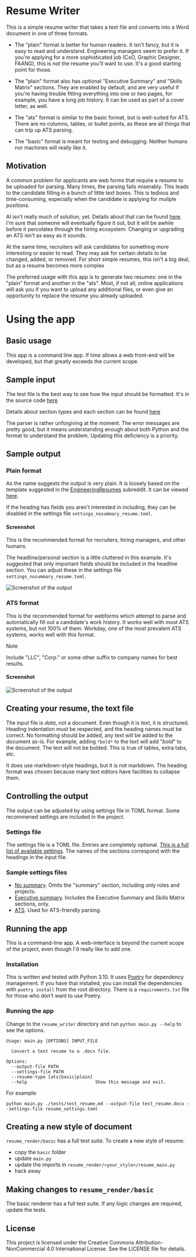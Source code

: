 # Resume Writer

This is a simple resume writer that takes a text file and converts into a Word document in one of three formats.

- The "plain" format is better for human readers. It isn't fancy, but it is easy to read and understand. Engineering managers seem to prefer it. If you're applying for a more sophisticated job (CxO, Graphic Designer, FAANG), this is _not_ the resume you'll want to use. It's a good starting point for those.

- The "plain" format also has optional "Executive Summary" and "Skills Matrix" sections. They are enabled by default, and are very useful if you're having trouble fitting everything into one or two pages, for example, you have a long job history. It can be used as part of a cover letter, as well.

- The "ats" format is similar to the basic format, but is well-suited for ATS. There are no columns, tables, or bullet points, as these are all things that can trip up ATS parsing.

- The "basic" format is meant for testing and debugging. Neither humans nor machines will really like it.

## Motivation

A common problem for applicants are web forms that require a resume to be uploaded for parsing. Many times, the parsing fails miserably. This leads to the candidate filling in a bunch of little text boxes. This is tedious and time-consuming, especially when the candidate is applying for muliple positions.

AI isn't really much of solution, yet. Details about that can be found [here](./docs/AI_Resume_Parsing.md). I'm sure that someone will eventually figure it out, but it will be awhile before it percolates through the hiring ecosystem. Changing or upgrading an ATS isn't as easy as it sounds.

At the same time, recruiters will ask candidates for something more interesting or easier to read. They may ask for certain details to be changed, added, or removed. For short simple resumes, this isn't a big deal, but as a resume becomes more complex

The preferred usage with this app is to generate two resumes: one in the "plain" format and another in the "ats". Most, if not all, online applications will ask you if you want to upload any additional files, or even give an opportunity to replace the resume you already uploaded.

# Using the app

## Basic usage

This app is a command line app. If time allows a web front-end will be developed, but that greatly exceeds the current scope.

## Sample input

The test file is the best way to see how the input should be formatted. It's in the source code [here](https://raw.githubusercontent.com/mpaguilar/resume_writer/main/tests/test_resume.md)

Details about section types and each section can be found [here](./docs/format_details.md)

The parser is rather unforgiving at the moment. The error messages are pretty good, but it means understanding enough about both Python and the format to understand the problem. Updating this deficiency is a priority.

## Sample output

### Plain format

As the name suggests the output is very plain. It is loosely based on the template suggested in the [EngineeringResumes](https://www.reddit.com/r/EngineeringResumes/) subreddit. It can be viewed [here](https://imgur.com/TraV3Qn).

If the heading has fields you aren't interested in including, they can be disabled in the settings file `settings_nosummary_resume.toml`.

#### Screenshot

This is the recommended format for recruiters, hiring managers, and other humans.

The headline/personal section is a little cluttered in this example. It's suggested that only important fields should be included in the headline section. You can adjust these in the settings file `settings_nosummary_resume.toml`.

![Screenshot of the output](./docs/plain_test_no_summary.jpg)

### ATS format

This is the recommended format for webforms which attempt to parse and automatically fill out a candidate's work history. It works well with most ATS systems, but not 100% of them. Workday, one of the most prevalent ATS systems, works well with this format.

> [!NOTE] 
> Include "LLC", "Corp." or some other suffix to company names for best results.

#### Screenshot
![Screenshot of the output](./docs/ats_test.jpg)

## Creating your resume, the text file

The input file is _data_, not a document. Even though it is text, it is structured. Heading indentation must be respected, and the heading names must be correct. No formatting should be added, any text will be added to the document as-is. For example, adding `*bold*` to the text will add "*bold*" to the document. The text will not be bolded. This is true of tables, extra tabs, etc.

It does use markdown-style headings, but it is not markdown. The heading format was chosen because many text editors have facilities to collapse them.

## Controlling the output

The output can be adjusted by using settings file in TOML format. Some recommened settings are included in the project.

### Settings file

The settings file is a TOML file. Entries are completely optional. [This is a full list of available settings](https://github.com/mpaguilar/resume_writer/blob/docs/resume_writer/debug_settings.toml). The names of the sections correspond with the headings in the input file.

### Sample settings files

- [No summary](https://raw.githubusercontent.com/mpaguilar/resume_writer/main/resume_writer/settings_nosummary_resume.toml). Omits the "summary" section, including only roles and projects.
- [Executive summary](https://raw.githubusercontent.com/mpaguilar/resume_writer/main/resume_writer/resume_writer/settings_summary_resume.toml). Includes the Executive Summary and Skills Matrix sections, only.
- [ATS](https://raw.githubusercontent.com/mpaguilar/resume_writer/main/resume_writer/settings_ats_resume.toml). Used for ATS-friendly parsing.

## Running the app

This is a command-line app. A web-interface is beyond the current scope of the project, even though I'd really like to add one.

### Installation

This is written and tested with Python 3.10. It uses [Poetry](https://python-poetry.org/) for dependency management. If you have that installed, you can install the dependencies with `poetry install` from the root directory. There is a `requirements.txt` file for those who don't want to use Poetry.

### Running the app

Change to the `resume_writer` directory and run `python main.py --help` to see the options.

```
Usage: main.py [OPTIONS] INPUT_FILE

  Convert a text resume to a .docx file.

Options:
  --output-file PATH
  --settings-file PATH
  --resume-type [ats|basic|plain]
  --help                          Show this message and exit.
```

For example:

```
python main.py ./tests/test_resume.md --output-file test_resume.docx --settings-file resume_settings.toml
```

## Creating a new style of document

`resume_render/basic` has a full test suite. To create a new style of resume:
- copy the `basic` folder
- update `main.py`
- update the imports in `resume_render/<your_style>/resume_main.py`
- hack away

## Making changes to `resume_render/basic`
The basic renderer has a full test suite. If any logic changes are required, update the tests.


## License
This project is licensed under the Creative Commons Attribution-NonCommercial 4.0 International License. See the LICENSE file for details.
